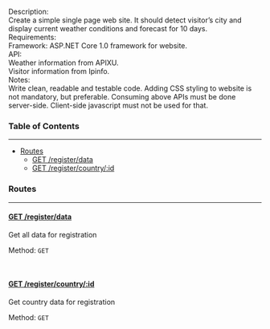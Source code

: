 Description:  
Create a simple single page web site. It should detect visitor’s city and display current weather conditions and forecast for 10 days.  
Requirements:  
Framework:
ASP.NET Core 1.0 framework for website.  
API:  
Weather information from APIXU.   
Visitor information from Ipinfo.  
Notes:  
Write clean, readable and testable code. Adding CSS styling to website is not mandatory, but preferable. Consuming above APIs must be done server-side. Client-side javascript must not be used for that.



### Table of Contents

-----

* [Routes](#routes)
  - [GET /register/data](#get-registerdata)
  - [GET /register/country/:id](#get-registercountryid)

### Routes

-----

#### [GET /register/data](#get-registerdata)

Get all data for registration

Method: `GET`<br />

<br />

#### [GET /register/country/:id](#get-registercountryid)

Get country data for registration

Method: `GET`<br />

<br />
